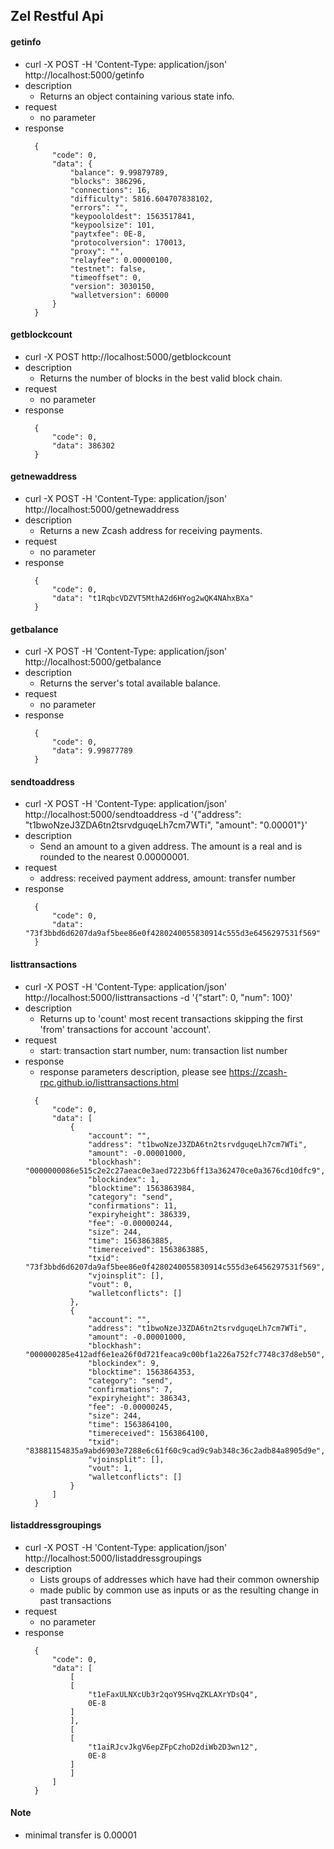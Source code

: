 ## Zel Restful Api

#### getinfo
* curl -X POST -H 'Content-Type: application/json'  http://localhost:5000/getinfo
* description
  * Returns an object containing various state info.
* request 
  * no parameter
* response
  ```
    {
        "code": 0, 
        "data": {
            "balance": 9.99879789, 
            "blocks": 386296, 
            "connections": 16, 
            "difficulty": 5816.604707838102, 
            "errors": "", 
            "keypoololdest": 1563517841, 
            "keypoolsize": 101, 
            "paytxfee": 0E-8, 
            "protocolversion": 170013, 
            "proxy": "", 
            "relayfee": 0.00000100, 
            "testnet": false, 
            "timeoffset": 0, 
            "version": 3030150, 
            "walletversion": 60000
        }
    }
  ```

#### getblockcount
* curl -X POST   http://localhost:5000/getblockcount
* description
  * Returns the number of blocks in the best valid block chain.
* request
  * no parameter
* response
  ```
    {
        "code": 0, 
        "data": 386302
    }
  ```
  
#### getnewaddress
* curl -X POST -H 'Content-Type: application/json'  http://localhost:5000/getnewaddress
* description
  * Returns a new Zcash address for receiving payments.
* request 
  * no parameter
* response
  ```
    {
        "code": 0, 
        "data": "t1RqbcVDZVT5MthA2d6HYog2wQK4NAhxBXa"
    }
  ```

#### getbalance
* curl -X POST -H 'Content-Type: application/json'  http://localhost:5000/getbalance
* description
  * Returns the server's total available balance.
* request 
  * no parameter
* response
  ```
    {
        "code": 0, 
        "data": 9.99877789
    }
  ```

#### sendtoaddress
* curl -X POST -H 'Content-Type: application/json'  http://localhost:5000/sendtoaddress -d '{"address": "t1bwoNzeJ3ZDA6tn2tsrvdguqeLh7cm7WTi", "amount": "0.00001"}'
* description
  * Send an amount to a given address. The amount is a real and is rounded to the nearest 0.00000001.
* request 
  * address: received payment address, amount: transfer number
* response
  ```
    {
        "code": 0, 
        "data": "73f3bbd6d6207da9af5bee86e0f4280240055830914c555d3e6456297531f569"
    }
  ```

#### listtransactions
* curl -X POST -H 'Content-Type: application/json'  http://localhost:5000/listtransactions -d '{"start": 0, "num": 100}'
* description
  * Returns up to 'count' most recent transactions skipping the first 'from' transactions for account 'account'.
* request 
  * start: transaction start number, num: transaction list number
* response
  * response parameters description, please see https://zcash-rpc.github.io/listtransactions.html
  ```
    {
        "code": 0, 
        "data": [
            {
                "account": "", 
                "address": "t1bwoNzeJ3ZDA6tn2tsrvdguqeLh7cm7WTi", 
                "amount": -0.00001000, 
                "blockhash": "0000000086e515c2e2c27aeac0e3aed7223b6ff13a362470ce0a3676cd10dfc9", 
                "blockindex": 1, 
                "blocktime": 1563863984, 
                "category": "send", 
                "confirmations": 11, 
                "expiryheight": 386339, 
                "fee": -0.00000244, 
                "size": 244, 
                "time": 1563863885, 
                "timereceived": 1563863885, 
                "txid": "73f3bbd6d6207da9af5bee86e0f4280240055830914c555d3e6456297531f569", 
                "vjoinsplit": [], 
                "vout": 0, 
                "walletconflicts": []
            }, 
            {
                "account": "", 
                "address": "t1bwoNzeJ3ZDA6tn2tsrvdguqeLh7cm7WTi", 
                "amount": -0.00001000, 
                "blockhash": "000000285e412adf6e1ea26f0d721feaca9c00bf1a226a752fc7748c37d8eb50", 
                "blockindex": 9, 
                "blocktime": 1563864353, 
                "category": "send", 
                "confirmations": 7, 
                "expiryheight": 386343, 
                "fee": -0.00000245, 
                "size": 244, 
                "time": 1563864100, 
                "timereceived": 1563864100, 
                "txid": "83881154835a9abd6903e7288e6c61f60c9cad9c9ab348c36c2adb84a8905d9e", 
                "vjoinsplit": [], 
                "vout": 1, 
                "walletconflicts": []
            }
        ]
    }
  ```

#### listaddressgroupings
* curl -X POST -H 'Content-Type: application/json'  http://localhost:5000/listaddressgroupings
* description
  * Lists groups of addresses which have had their common ownership
  * made public by common use as inputs or as the resulting change in past transactions
* request 
  * no parameter
* response
  ```
    {
        "code": 0, 
        "data": [
            [
            [
                "t1eFaxULNXcUb3r2qoY9SHvqZKLAXrYDsQ4", 
                0E-8
            ]
            ], 
            [
            [
                "t1aiRJcvJkgV6epZFpCzhoD2diWb2D3wn12", 
                0E-8
            ]
            ]
        ]
    }
  ```



#### Note
* minimal transfer is 0.00001